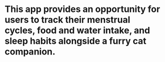 # This app provides an opportunity for users to track their menstrual cycles, food and water intake, and sleep habits alongside a furry cat companion.
